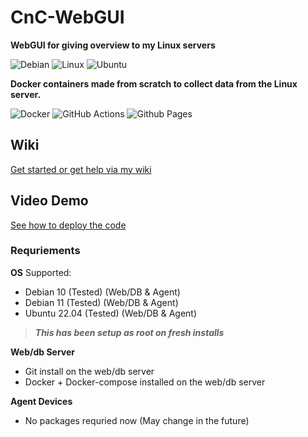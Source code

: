 # CnC-WebGUI

**WebGUI for giving overview to my Linux servers**

![Debian](https://img.shields.io/badge/Debian-D70A53?style=for-the-badge&logo=debian&logoColor=white) ![Linux](https://img.shields.io/badge/Linux-FCC624?style=for-the-badge&logo=linux&logoColor=black) ![Ubuntu](https://img.shields.io/badge/Ubuntu-E95420?style=for-the-badge&logo=ubuntu&logoColor=white)

**Docker containers made from scratch to collect data from the Linux server.**

![Docker](https://img.shields.io/badge/docker-%230db7ed.svg?style=for-the-badge&logo=docker&logoColor=white) ![GitHub Actions](https://img.shields.io/badge/github%20actions-%232671E5.svg?style=for-the-badge&logo=githubactions&logoColor=white) ![Github Pages](https://img.shields.io/badge/github%20pages-121013?style=for-the-badge&logo=github&logoColor=white)

## Wiki

[Get started or get help via my wiki](https://christian-rune.github.io/CnC-WebGUI/)

## Video Demo

[See how to deploy the code](https://media.rp-helpdesk.com/view?m=CLXrOulOT)

### Requriements 

**OS**
Supported:

* Debian 10 (Tested) (Web/DB & Agent)
* Debian 11 (Tested) (Web/DB & Agent)
* Ubuntu 22.04 (Tested) (Web/DB & Agent)

>***This has been setup as root on fresh installs***

**Web/db Server**
* Git install on the web/db server
* Docker + Docker-compose installed on the web/db server

**Agent Devices**
* No packages requried now (May change in the future)
